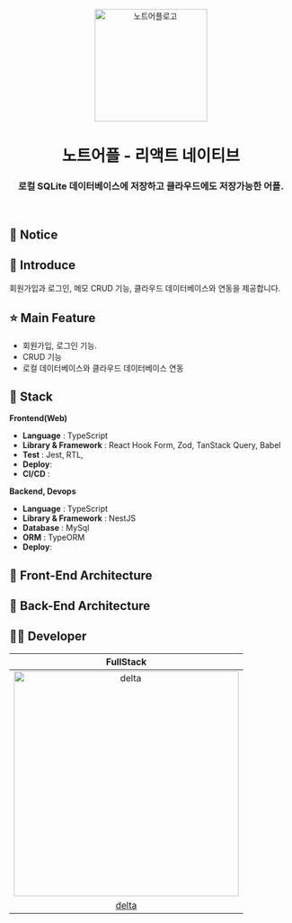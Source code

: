 <p align="middle" >
  <img width="200px" src="[https://github.com/user-attachments/assets/1ce17f3c-11eb-4897-a0d2-d4b9f534b8b2](https://github.com/user-attachments/assets/04777fcb-2555-46f4-b500-e2cf00b801a1)" alt="노트어플로고"/>
</p>
<h1 align="middle">노트어플 - 리액트 네이티브</h1>
<h3 align="middle">로컬 SQLite 데이터베이스에 저장하고 클라우드에도 저장가능한 어플.</h3>

<br/>

## 📌 Notice

## 📝 Introduce
회원가입과 로그인, 메모 CRUD 기능, 클라우드 데이터베이스와 연동을 제공합니다.

## ⭐ Main Feature

- 회원가입, 로그인 기능.
- CRUD 기능
- 로컬 데이터베이스와 클라우드 데이터베이스 연동

## 🔧 Stack

**Frontend(Web)**

- **Language** : TypeScript
- **Library & Framework** : React Hook Form, Zod, TanStack Query, Babel
- **Test** : Jest, RTL, 
- **Deploy**: 
- **CI/CD** :
  <br />

**Backend, Devops**

- **Language** : TypeScript
- **Library & Framework** : NestJS
- **Database** : MySql
- **ORM** : TypeORM
- **Deploy**: 

## 🔨 Front-End Architecture

## 🔨 Back-End Architecture

## 🙋‍♂️ Developer

| FullStack  
| :----------------------------------------------------------------------------------------:
| <img src="https://avatars.githubusercontent.com/u/149219075?v=4" width=400px alt="delta"/> |
| [delta](https://github.com/deltam3) |
